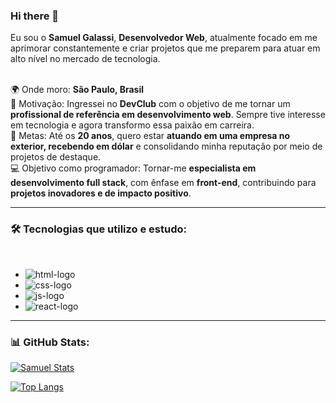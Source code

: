 ### Hi there 👋

Eu sou o **Samuel Galassi**, **Desenvolvedor Web**, atualmente focado em me aprimorar constantemente e criar projetos que me preparem para atuar em alto nível no mercado de tecnologia.  
<br>

🌍 Onde moro: **São Paulo, Brasil**  
🎯 Motivação: Ingressei no **DevClub** com o objetivo de me tornar um **profissional de referência em desenvolvimento web**. Sempre tive interesse em tecnologia e agora transformo essa paixão em carreira.  
🚀 Metas: Até os **20 anos**, quero estar **atuando em uma empresa no exterior, recebendo em dólar** e consolidando minha reputação por meio de projetos de destaque.  
💻 Objetivo como programador: Tornar-me **especialista em desenvolvimento full stack**, com ênfase em **front-end**, contribuindo para **projetos inovadores e de impacto positivo**.  

---

### 🛠️ Tecnologias que utilizo e estudo:
<br>

- <img src="https://img.shields.io/badge/HTML5-E34F26?style=for-the-badge&logo=html5&logoColor=white" alt="html-logo" />
- <img src="https://img.shields.io/badge/CSS3-1572B6?style=for-the-badge&logo=css3&logoColor=white" alt="css-logo" />
- <img src="https://img.shields.io/badge/JavaScript-F7DF1E?style=for-the-badge&logo=javascript&logoColor=black" alt="js-logo" />
- <img src="https://img.shields.io/badge/React-20232A?style=for-the-badge&logo=react&logoColor=61DAFB" alt="react-logo" />

---

### 📊 GitHub Stats:
[![Samuel Stats](https://github-readme-stats.vercel.app/api?username=Samuel-Galassi&show_icons=true&theme=tokyonight)](https://github.com/anuraghazra/github-readme-stats)

[![Top Langs](https://github-readme-stats.vercel.app/api/top-langs/?username=Samuel-Galassi&layout=compact&theme=tokyonight)](https://github.com/anuraghazra/github-readme-stats)
